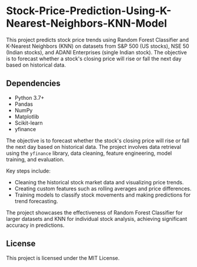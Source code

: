 # Stock-Price-Prediction-Using-K-Nearest-Neighbors-KNN-Model
This project predicts stock price trends using Random Forest Classifier and K-Nearest Neighbors (KNN) on datasets from S&amp;P 500 (US stocks), NSE 50 (Indian stocks), and ADANI Enterprises (single Indian stock). The objective is to forecast whether a stock's closing price will rise or fall the next day based on historical data.


## Dependencies
- Python 3.7+
- Pandas
- NumPy
- Matplotlib
- Scikit-learn
- yfinance

The objective is to forecast whether the stock's closing price will rise or fall the next day based on historical data. The project involves data retrieval using the `yfinance` library, data cleaning, feature engineering, model training, and evaluation.

Key steps include:

- Cleaning the historical stock market data and visualizing price trends.
- Creating custom features such as rolling averages and price differences.
- Training models to classify stock movements and making predictions for trend forecasting.

The project showcases the effectiveness of Random Forest Classifier for larger datasets and KNN for individual stock analysis, achieving significant accuracy in predictions.

## License
This project is licensed under the MIT License.
